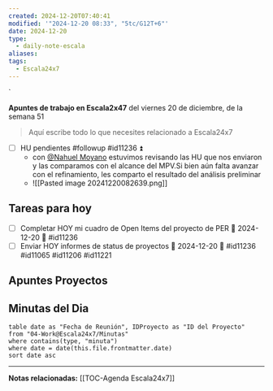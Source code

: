 ```yaml
---
created: 2024-12-20T07:40:41
modified: '"2024-12-20 08:33", "5tc/G12T+6"'
date: 2024-12-20
type:
  - daily-note-escala
aliases: 
tags:
  - Escala24x7
---
```

`


**Apuntes de trabajo en Escala2x47** del  viernes 20 de diciembre, de la semana 51 

> Aquí escribe todo lo que necesites relacionado a Escala24x7

- [ ] HU pendientes #followup #id11236  ⏫ 
	- con [@Nahuel Moyano](https://escala24x7.slack.com/team/U0859E3UK41) estuvimos revisando las HU que nos enviaron y las comparamos con el alcance del MPV.Si bien aún falta avanzar con el refinamiento, les comparto el resultado del análisis preliminar 
	- ![[Pasted image 20241220082639.png]]



## Tareas para hoy
- [ ] Completar HOY mi cuadro de Open Items del proyecto de PER 📅 2024-12-20 🔺  #id11236
- [ ] Enviar HOY informes de status de proyectos 📅 2024-12-20 🔺 #id11236 #id11065 #id11206 #id11221 

## Apuntes Proyectos


## Minutas del Dia
 ```dataview
table date as "Fecha de Reunión", IDProyecto as "ID del Proyecto"
from "04-Work@Escala24x7/Minutas"
where contains(type, "minuta")
where date = date(this.file.frontmatter.date)
sort date asc
```

----
**Notas relacionadas:**
[[TOC-Agenda Escala24x7]]

